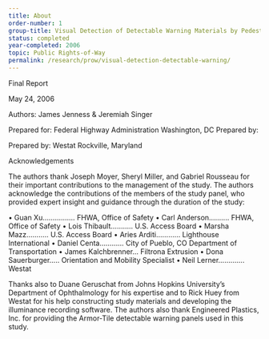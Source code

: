 ```yaml
---
title: About
order-number: 1
group-title: Visual Detection of Detectable Warning Materials by Pedestrians with Visual Impairments
status: completed
year-completed: 2006
topic: Public Rights-of-Way
permalink: /research/prow/visual-detection-detectable-warning/
---
```


Final Report        

May 24, 2006

Authors:
James Jenness & Jeremiah Singer

Prepared for:
Federal Highway Administration
Washington, DC Prepared by:

Prepared by:
Westat
Rockville, Maryland

Acknowledgements

The authors thank Joseph Moyer, Sheryl Miller, and Gabriel Rousseau for their important contributions to the management of the study. The authors acknowledge the contributions of the members of the study panel, who provided expert insight and guidance through the duration of the study:

• Guan Xu…….……… FHWA, Office of Safety
• Carl Anderson….…... FHWA, Office of Safety
• Lois Thibault……….. U.S. Access Board
• Marsha Mazz……….. U.S. Access Board
• Aries Arditi………… Lighthouse International
• Daniel Centa………... City of Pueblo, CO Department of Transportation
• James Kalchbrenner... Filtrona Extrusion
• Dona Sauerburger….. Orientation and Mobility Specialist
• Neil Lerner…………. Westat

Thanks also to Duane Geruschat from Johns Hopkins University’s Department of Ophthalmology for his expertise and to Rick Huey from Westat for his help constructing study materials and developing the illuminance recording software. The authors also thank Engineered Plastics, Inc. for providing the Armor-Tile detectable warning panels used in this study.
